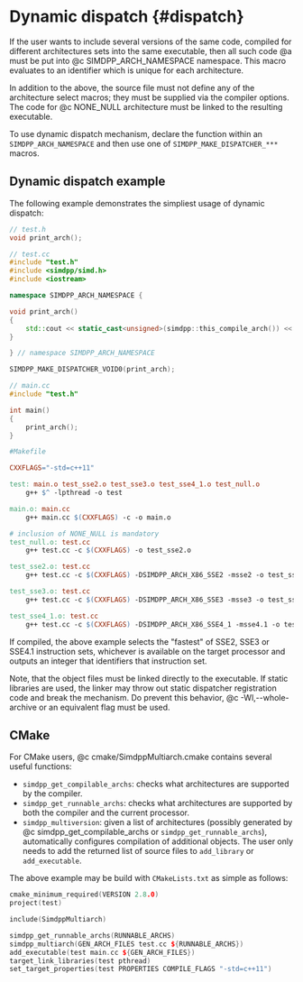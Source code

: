 Dynamic dispatch {#dispatch}
================

If the user wants to include several versions of the same code, compiled
for different architectures sets into the same executable, then all such
code @a must be put into @c SIMDPP_ARCH_NAMESPACE namespace. This macro
evaluates to an identifier which is unique for each architecture.

In addition to the above, the source file must not define any of the
architecture select macros; they must be supplied via the compiler options.
The code for @c NONE_NULL architecture must be linked to the resulting
executable.

To use dynamic dispatch mechanism, declare the function within an
`SIMDPP_ARCH_NAMESPACE` and then use one of `SIMDPP_MAKE_DISPATCHER_***`
macros.

## Dynamic dispatch example ##

The following example demonstrates the simpliest usage of dynamic dispatch:

~~~.cc
// test.h
void print_arch();
~~~

~~~.cc
// test.cc
#include "test.h"
#include <simdpp/simd.h>
#include <iostream>

namespace SIMDPP_ARCH_NAMESPACE {

void print_arch()
{
    std::cout << static_cast<unsigned>(simdpp::this_compile_arch()) << '\n';
}

} // namespace SIMDPP_ARCH_NAMESPACE

SIMDPP_MAKE_DISPATCHER_VOID0(print_arch);
~~~

~~~.cc
// main.cc
#include "test.h"

int main()
{
    print_arch();
}
~~~

~~~.mk
#Makefile

CXXFLAGS="-std=c++11"

test: main.o test_sse2.o test_sse3.o test_sse4_1.o test_null.o
    g++ $^ -lpthread -o test

main.o: main.cc
    g++ main.cc $(CXXFLAGS) -c -o main.o

# inclusion of NONE_NULL is mandatory
test_null.o: test.cc
    g++ test.cc -c $(CXXFLAGS) -o test_sse2.o

test_sse2.o: test.cc
    g++ test.cc -c $(CXXFLAGS) -DSIMDPP_ARCH_X86_SSE2 -msse2 -o test_sse2.o

test_sse3.o: test.cc
    g++ test.cc -c $(CXXFLAGS) -DSIMDPP_ARCH_X86_SSE3 -msse3 -o test_sse3.o

test_sse4_1.o: test.cc
    g++ test.cc -c $(CXXFLAGS) -DSIMDPP_ARCH_X86_SSE4_1 -msse4.1 -o test_sse3.o
~~~

If compiled, the above example selects the "fastest" of SSE2, SSE3 or SSE4.1
instruction sets, whichever is available on the target processor and
outputs an integer that identifiers that instruction set.

Note, that the object files must be linked directly to the executable. If
static libraries are used, the linker may throw out static dispatcher
registration code and break the mechanism. Do prevent this behavior,
@c -Wl,--whole-archive or an equivalent flag must be used.

## CMake ##

For CMake users, @c cmake/SimdppMultiarch.cmake contains several useful
functions:
 - `simdpp_get_compilable_archs`: checks what architectures are
    supported by the compiler.
 - `simdpp_get_runnable_archs`: checks what architectures are supported by
    both the compiler and the current processor.
 - `simdpp_multiversion`: given a list of architectures (possibly
    generated by @c simdpp_get_compilable_archs or
    `simdpp_get_runnable_archs`), automatically configures compilation of
    additional objects. The user only needs to add the returned list of
    source files to `add_library` or `add_executable`.

The above example may be build with `CMakeLists.txt` as simple as follows:

~~~.cc
cmake_minimum_required(VERSION 2.8.0)
project(test)

include(SimdppMultiarch)

simdpp_get_runnable_archs(RUNNABLE_ARCHS)
simdpp_multiarch(GEN_ARCH_FILES test.cc ${RUNNABLE_ARCHS})
add_executable(test main.cc ${GEN_ARCH_FILES})
target_link_libraries(test pthread)
set_target_properties(test PROPERTIES COMPILE_FLAGS "-std=c++11")
~~~
